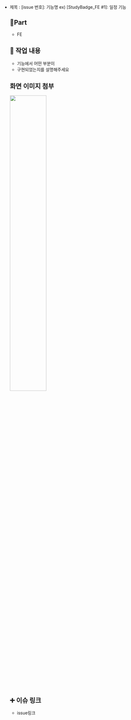 - 제목 : [issue 번호]: 기능명
  ex) [StudyBadge_FE #1]: 일정 기능

  ## 🔘Part
  - FE
 
  ## 🔎 작업 내용
  - 기능에서 어떤 부분이
  - 구현되었는지를 설명해주세요
 
  ## 화면 이미지 첨부
  <img src="파일주소" width="50%" height="50%"/>

  ## ➕ 이슈 링크
  - issue링크

